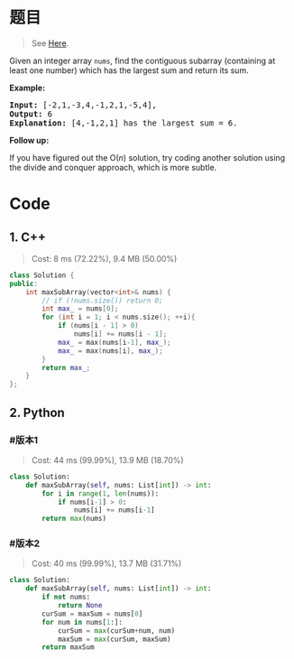 # 题目

> See [Here](https://leetcode.com/problems/maximum-subarray/).

<div><p>Given an integer array <code>nums</code>, find the contiguous subarray&nbsp;(containing at least one number) which has the largest sum and return its sum.</p>

<p><strong>Example:</strong></p>

<pre><strong>Input:</strong> [-2,1,-3,4,-1,2,1,-5,4],
<strong>Output:</strong> 6
<strong>Explanation:</strong>&nbsp;[4,-1,2,1] has the largest sum = 6.
</pre>

<p><strong>Follow up:</strong></p>

<p>If you have figured out the O(<em>n</em>) solution, try coding another solution using the divide and conquer approach, which is more subtle.</p>
</div>

# Code

## 1. C++

> Cost: 8 ms (72.22%), 9.4 MB (50.00%)

```C++
class Solution {
public:
    int maxSubArray(vector<int>& nums) {
        // if (!nums.size()) return 0;
        int max_ = nums[0];
        for (int i = 1; i < nums.size(); ++i){
            if (nums[i - 1] > 0)
                nums[i] += nums[i - 1];
            max_ = max(nums[i-1], max_);
            max_ = max(nums[i], max_);
        }
        return max_;
    }
};
```

## 2. Python

### #版本1

> Cost: 44 ms (99.99%), 13.9 MB (18.70%)

```python
class Solution:
    def maxSubArray(self, nums: List[int]) -> int:
        for i in range(1, len(nums)):
            if nums[i-1] > 0:
                nums[i] += nums[i-1]
        return max(nums)
```

### #版本2

> Cost: 40 ms (99.99%), 13.7 MB (31.71%)

```python
class Solution:
    def maxSubArray(self, nums: List[int]) -> int:
        if not nums:
            return None
        curSum = maxSum = nums[0]
        for num in nums[1:]:
            curSum = max(curSum+num, num)
            maxSum = max(curSum, maxSum)
        return maxSum
```
